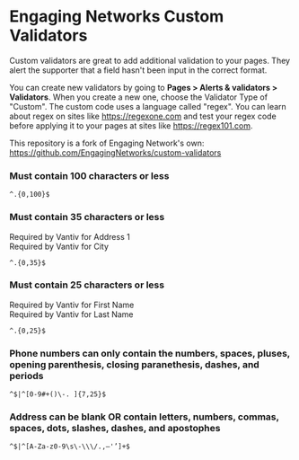 # Engaging Networks Custom Validators
Custom validators are great to add additional validation to your pages. They alert the supporter that a field hasn't been input in the correct format. 

You can create new validators by going to **Pages > Alerts & validators > Validators**. When you create a new one, choose the Validator Type of "Custom". The custom code uses a language called "regex". You can learn about regex on sites like https://regexone.com and test your regex code before applying it to your pages at sites like https://regex101.com.

This repository is a fork of Engaging Network's own: https://github.com/EngagingNetworks/custom-validators

### Must contain 100 characters or less
```regex
^.{0,100}$
```

### Must contain 35 characters or less
Required by Vantiv for Address 1\
Required by Vantiv for City
```regex
^.{0,35}$
```

### Must contain 25 characters or less
Required by Vantiv for First Name\
Required by Vantiv for Last Name
```regex
^.{0,25}$
```

### Phone numbers can only contain the numbers, spaces, pluses, opening parenthesis, closing paranethesis, dashes, and periods
```regex
^$|^[0-9#+()\-. ]{7,25}$
```

### Address can be blank OR contain letters, numbers, commas, spaces, dots, slashes, dashes, and apostophes
```regex
^$|^[A-Za-z0-9\s\-\\\/.,—'’]+$
```
